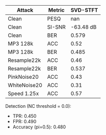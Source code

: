 Attack      | Metric | SVD-STFT
------------|--------|---------
Clean       | PESQ   |  nan
Clean       | SI-SNR |  -63.48 dB
Clean       | BER    |  0.579
MP3 128k    | ACC    |  0.52
MP3 128k    | BER    |  0.485
Resample22k | ACC    |  0.46
Resample22k | BER    |  0.537
PinkNoise20 | ACC    |  0.43
WhiteNoise20| ACC    |  0.31
Speed 1.25x | ACC    |  0.57

Detection (NC threshold = 0.0):
- TPR: 0.450
- FPR: 0.490
- Accuracy (pi=0.5): 0.480
